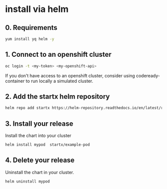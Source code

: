 # install via helm

## 0. Requirements

```bash
yum install yq helm -y
```

## 1. Connect to an openshift cluster

```bash
oc login -t <my-token> <my-openshift-api>
```

If you don't have access to an openshift cluster, consider using codeready-container to
run locally a simulated cluster.

## 2. Add the startx helm repository

```bash
helm repo add startx https://helm-repository.readthedocs.io/en/latest/repos/stable
```

## 3. Install your release

Install the chart into your cluster

```bash
helm install mypod  startx/example-pod
```

## 4. Delete your release

Uninstall the chart in your cluster.

```bash
helm uninstall mypod
```
